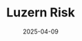 ---  
layout: startup_page  
title: "Luzern Risk"  
id: "luzernrisk.com"  
permalink: "/luzernriskluzernrisk.com04092025/"  
website: "https://www.luzernrisk.com/"  
funding_round: "Series A"  
funding_amount: "$12M"  
investors: "Caffeinated Capital"  
about: "Luzern Risk provides a fully integrated, digital captive insurance solution for the middle market. Its platform streamlines the process of forming and managing captive insurance programs, making this sophisticated risk management tool accessible to businesses that previously lacked the resources. This allows businesses to gain strategic control over risk, capital, and performance."  
markets: "Insurance, InsurTech, FinTech"  
hq: "New York, New York, United States"  
founded_year: "2023"  
linkedin: "https://www.linkedin.com/company/luzern"  
twitter: "https://twitter.com/xncaptive"  
instagram: ""  
facebook: ""  
crunchbase: ""  
pitchbook: "https://pitchbook.com/profiles/company/541447-03"  

date_display: "09-Apr-2025"  
date: "2025-04-09"

# SEO Optimization  
meta_title: "Luzern Risk - Series A Funding ($12M)"  
meta_description: "Luzern Risk, Luzern Risk provides a fully integrated, digital captive insurance solution for the middle market. Its platform streamlines the process of forming and..."  
meta_keywords: "Luzern Risk, Insurance, InsurTech, FinTech, Series A funding"  
canonical_url: "https://startup.projectstartups.com/luzernriskluzernrisk.com04092025/"  
---